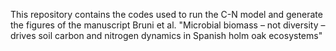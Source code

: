 This repository contains the codes used to run the C-N model and generate the figures of the manuscript Bruni et al.
"Microbial biomass – not diversity – drives soil carbon and nitrogen dynamics in Spanish holm oak ecosystems"
